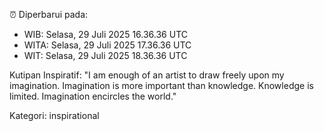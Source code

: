 ⏰ Diperbarui pada:
- WIB: Selasa, 29 Juli 2025 16.36.36 UTC
- WITA: Selasa, 29 Juli 2025 17.36.36 UTC
- WIT: Selasa, 29 Juli 2025 18.36.36 UTC

Kutipan Inspiratif:
"I am enough of an artist to draw freely upon my imagination. Imagination is more important than knowledge. Knowledge is limited. Imagination encircles the world."


Kategori: inspirational

